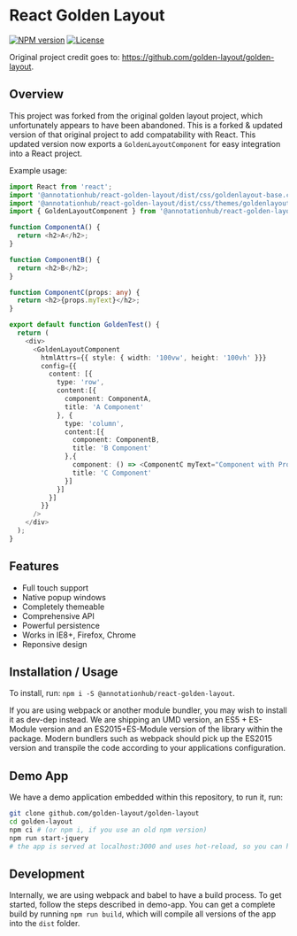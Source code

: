 # React Golden Layout
[![NPM version](https://img.shields.io/npm/v/@annotationhub/react-golden-layout)](https://www.npmjs.com/package/@annotationhub/react-golden-layout) [![License](https://img.shields.io/github/license/golden-layout/golden-layout)](https://img.shields.io/github/license/golden-layout/golden-layout)

Original project credit goes to: https://github.com/golden-layout/golden-layout.

## Overview
This project was forked from the original golden layout project, which unfortunately appears to have been abandoned. This is a forked & updated version of that original project to add compatability with React. This updated version now exports a `GoldenLayoutComponent` for easy integration into a React project.

Example usage:
```typescript
import React from 'react';
import '@annotationhub/react-golden-layout/dist/css/goldenlayout-base.css';
import '@annotationhub/react-golden-layout/dist/css/themes/goldenlayout-dark-theme.css';
import { GoldenLayoutComponent } from '@annotationhub/react-golden-layout';

function ComponentA() {
  return <h2>A</h2>;
}

function ComponentB() {
  return <h2>B</h2>;
}

function ComponentC(props: any) {
  return <h2>{props.myText}</h2>;
}

export default function GoldenTest() {
  return (
    <div>
      <GoldenLayoutComponent
        htmlAttrs={{ style: { width: '100vw', height: '100vh' }}}
        config={{
          content: [{
            type: 'row',
            content:[{
              component: ComponentA,
              title: 'A Component'
            }, {
              type: 'column',
              content:[{
                component: ComponentB,
                title: 'B Component'
              },{
                component: () => <ComponentC myText="Component with Props" />,
                title: 'C Component'
              }]
            }]
          }]
        }}
      />
    </div>
  );
}
```

## Features

* Full touch support
* Native popup windows
* Completely themeable
* Comprehensive API
* Powerful persistence
* Works in IE8+, Firefox, Chrome
* Reponsive design


## Installation / Usage

To install, run: `npm i -S @annotationhub/react-golden-layout`.

If you are using webpack or another module bundler, you may wish to install it as dev-dep instead. 
We are shipping an UMD version, an ES5 + ES-Module version and an ES2015+ES-Module version of the library within the package.
Modern bundlers such as webpack should pick up the ES2015 version and transpile the code according to your applications configuration.

## Demo App

We have a demo application embedded within this repository, to run it, run:

```sh
git clone github.com/golden-layout/golden-layout
cd golden-layout
npm ci # (or npm i, if you use an old npm version)
npm run start-jquery
# the app is served at localhost:3000 and uses hot-reload, so you can hack right away within the library and the application.
```

## Development

Internally, we are using webpack and babel to have a build process. 
To get started, follow the steps described in demo-app. 
You can get a complete build by running `npm run build`, which will compile all versions of the app into the `dist` folder.

